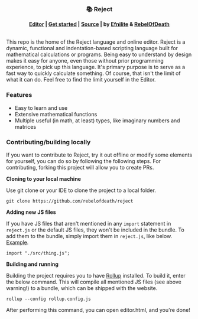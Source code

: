 <div align="center">
<h3>📚 Reject</h3>
<strong><a href="https://rebelofdeath.github.io/reject/editor">Editor</a> | <a href="https://github.com/RebelOfDeath/reject/wiki">Get started</a> | <a href="https://github.com/RebelOfDeath/reject">Source</a> | by <a href="https://github.com/Efnilite">Efnilite</a> & <a href="https://github.com/RebelOfDeath">RebelOfDeath</a> </strong>
<br><br>
</div>

This repo is the home of the Reject language and online editor. Reject is a dynamic, functional and indentation-based scripting language built for mathematical calculations or programs. Being easy to understand by design makes it easy for anyone, even those without prior programming experience, to pick up this language. It's primary purpose is to serve as a fast way to quickly calculate something. Of course, that isn't the limit of what it can do. Feel free to find the limit yourself in the Editor.

### Features
- Easy to learn and use
- Extensive mathematical functions
- Multiple useful (in math, at least) types, like imaginary numbers and matrices

### Contributing/building locally
If you want to contribute to Reject, try it out offline or modify some elements for yourself, you can do so by following the following steps. For contributing, forking this project will allow you to create PRs.

**Cloning to your local machine**

Use git clone or your IDE to clone the project to a local folder. 

```
git clone https://github.com/rebelofdeath/reject
```

**Adding new JS files**

If you have JS files that aren't mentioned in any `import` statement in `reject.js` or the default JS files, they won't be included in the bundle. To add them to the bundle, simply import them in `reject.js`, like below. [Example](https://github.com/RebelOfDeath/reject/blob/main/reject.js#L12).

```
import "./src/thing.js";
```

**Building and running**

Building the project requires you to have [Rollup](https://rollupjs.org/introduction/#installation) installed. To build it, enter the below command. This will compile all mentioned JS files (see above warning!) to a bundle, which can be shipped with the website. 

```
rollup --config rollup.config.js
```

After performing this command, you can open editor.html, and you're done!

